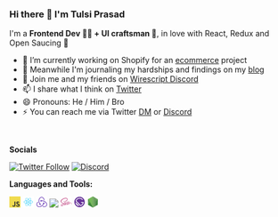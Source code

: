 ### Hi there :wave: I'm Tulsi Prasad

I'm a **Frontend Dev 👨‍💻 + UI craftsman 💖**, in love with React, Redux and Open Saucing :pizza:

- 💪 I’m currently working on Shopify for an [ecommerce](https://butterme.in) project
- 🌱 Meanwhile I'm journaling my hardships and findings on my [blog](https://wirescript.now.sh)
- 💬 Join me and my friends on [Wirescript Discord](https://bit.ly/wirescript)
- 📫 I share what I think on [Twitter](https://twitter.com/heytulsiprasad)
- 😄 Pronouns: He / Him / Bro
- ⚡ You can reach me via Twitter [DM](https://twitter.com/heytulsiprasad) or [Discord](https://bit.ly/wirescript2)

</br>

**Socials**

<a href="https://twitter.com/intent/follow?screen_name=heytulsiprasad"><img alt="Twitter Follow" src="https://img.shields.io/twitter/follow/heytulsiprasad?style=social" /></a>
<a href="https://bit.ly/wirescript"><img alt="Discord" src="https://img.shields.io/discord/775573977078169640?color=blue&label=Discord%20%7C%20Wirescript" /></a>

**Languages and Tools:**  

<code><img height="20" src="https://raw.githubusercontent.com/github/explore/80688e429a7d4ef2fca1e82350fe8e3517d3494d/topics/javascript/javascript.png"></code>
<code><img height="20" src="https://raw.githubusercontent.com/github/explore/80688e429a7d4ef2fca1e82350fe8e3517d3494d/topics/react/react.png"></code>
<code><img height="20" src="https://raw.githubusercontent.com/github/explore/80688e429a7d4ef2fca1e82350fe8e3517d3494d/topics/redux/redux.png"></code>
<code><img height="20" src="https://miro.medium.com/max/640/1*-ivYkzeuYJedPKdEdfnNlg.png"></code>
<code><img height="20" src="https://raw.githubusercontent.com/github/explore/80688e429a7d4ef2fca1e82350fe8e3517d3494d/topics/sass/sass.png"></code>
<code><img height="20" src="https://raw.githubusercontent.com/github/explore/e94815998e4e0713912fed477a1f346ec04c3da2/topics/gatsby/gatsby.png"></code>
<code><img height="20" src="https://raw.githubusercontent.com/github/explore/80688e429a7d4ef2fca1e82350fe8e3517d3494d/topics/nodejs/nodejs.png"></code>    

<!-- ![steve-rogers-gif](https://media1.giphy.com/media/OxbgqAAIfeXNS/giphy.gif) -->
